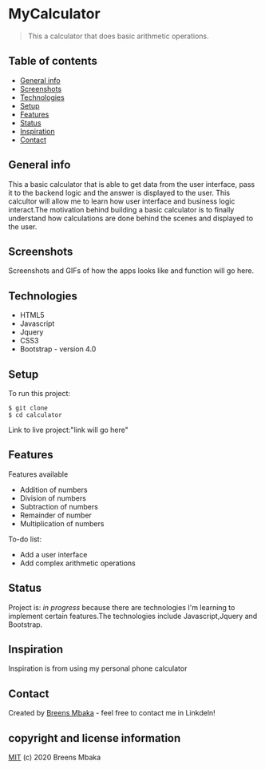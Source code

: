 # MyCalculator
> This a calculator that does basic arithmetic operations.

## Table of contents
* [General info](#general-info)
* [Screenshots](#screenshots)
* [Technologies](#technologies)
* [Setup](#setup)
* [Features](#features)
* [Status](#status)
* [Inspiration](#inspiration)
* [Contact](#contact)

## General info
This a basic calculator that is able to get data from the user interface, pass it to the backend logic and the answer is displayed to the user. This calcultor will allow me to learn how user interface and business logic interact.The motivation behind building a basic calculator is to finally understand how calculations are done behind the scenes and displayed to the user.

## Screenshots
Screenshots and GIFs of how the apps looks like and function will go here.

## Technologies
* HTML5 
* Javascript
* Jquery
* CSS3
* Bootstrap - version 4.0

## Setup
To run this project:

```
$ git clone 
$ cd calculator
```
Link to live project:"link will go here"

## Features
Features available
* Addition of numbers
* Division of numbers
* Subtraction of numbers
* Remainder of number
* Multiplication of numbers

To-do list:
* Add a user interface
* Add complex arithmetic operations

## Status
Project is: _in progress_ because there are technologies I'm learning to implement certain features.The technologies include Javascript,Jquery and Bootstrap.

## Inspiration
Inspiration is from using my personal phone calculator

## Contact
Created by [Breens Mbaka](https://www.linkedin.com/in/breens-mbaka-b447781b9/) - feel free to contact me in Linkdeln!

## copyright and license information
[MIT](https://github.com/Breens-Thomas/Calculator/blob/master/LICENSE.txt) (c) 2020 Breens Mbaka